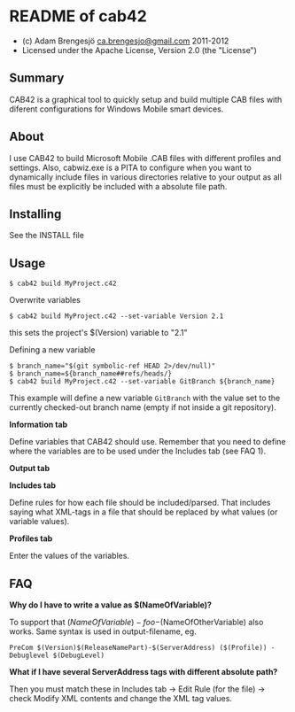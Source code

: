 ﻿README of cab42
===============

* (c) Adam Brengesjö <ca.brengesjo@gmail.com> 2011-2012
* Licensed under the Apache License, Version 2.0 (the "License")


Summary
-------

CAB42 is a graphical tool to quickly setup and build multiple CAB
files with diferent configurations for Windows Mobile smart devices.


About
-----

I use CAB42 to build Microsoft Mobile .CAB files with different
profiles and settings.
Also, cabwiz.exe is a PITA to configure when you want to dynamically include
files in various directories relative to your output as all files must be
explicitly be included with a absolute file path.


Installing
----------

See the INSTALL file


Usage
-----

    $ cab42 build MyProject.c42


Overwrite variables

    $ cab42 build MyProject.c42 --set-variable Version 2.1

this sets the project's $(Version) variable to "2.1"


Defining a new variable

    $ branch_name="$(git symbolic-ref HEAD 2>/dev/null)"
    $ branch_name=${branch_name##refs/heads/}
    $ cab42 build MyProject.c42 --set-variable GitBranch ${branch_name}

This example will define a new variable `GitBranch` with the value
set to the currently checked-out branch name (empty if not inside a git
repository).


**Information tab**

Define variables that CAB42 should use. Remember that you need to define where
the variables are to be used under the Includes tab (see FAQ 1).

**Output tab**

**Includes tab**

Define rules for how each file should be included/parsed. That includes saying
what XML-tags in a file that should be replaced by what values (or variable
values). 

**Profiles tab**

Enter the values of the variables.

FAQ
---

**Why do I have to write a value as $(NameOfVariable)?**

To support that $(NameOfVariable)-foo-$(NameOfOtherVariable) also works.
Same syntax is used in output-filename, eg. 

    PreCom $(Version)$(ReleaseNamePart)-$(ServerAddress) ($(Profile)) - Debuglevel $(DebugLevel)

**What if I have several ServerAddress tags with different absolute path?**

Then you must match these in Includes tab -> Edit Rule (for the file) -> check Modify XML contents and change the XML tag values.